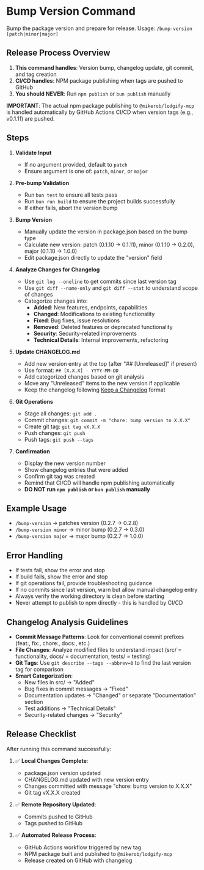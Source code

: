 # Bump Version Command

Bump the package version and prepare for release. Usage: `/bump-version [patch|minor|major]`

## Release Process Overview

1. **This command handles**: Version bump, changelog update, git commit, and tag creation
2. **CI/CD handles**: NPM package publishing when tags are pushed to GitHub
3. **You should NEVER**: Run `npm publish` or `bun publish` manually

**IMPORTANT**: The actual npm package publishing to `@mikerob/lodgify-mcp` is handled automatically by GitHub Actions CI/CD when version tags (e.g., v0.1.11) are pushed.

## Steps

1. **Validate Input**
   - If no argument provided, default to `patch`
   - Ensure argument is one of: `patch`, `minor`, or `major`

2. **Pre-bump Validation**
   - Run `bun test` to ensure all tests pass
   - Run `bun run build` to ensure the project builds successfully
   - If either fails, abort the version bump

3. **Bump Version**
   - Manually update the version in package.json based on the bump type
   - Calculate new version: patch (0.1.10 → 0.1.11), minor (0.1.10 → 0.2.0), major (0.1.10 → 1.0.0)
   - Edit package.json directly to update the "version" field

4. **Analyze Changes for Changelog**
   - Use `git log --oneline` to get commits since last version tag
   - Use `git diff --name-only` and `git diff --stat` to understand scope of changes
   - Categorize changes into:
     - **Added**: New features, endpoints, capabilities
     - **Changed**: Modifications to existing functionality
     - **Fixed**: Bug fixes, issue resolutions
     - **Removed**: Deleted features or deprecated functionality
     - **Security**: Security-related improvements
     - **Technical Details**: Internal improvements, refactoring

5. **Update CHANGELOG.md**
   - Add new version entry at the top (after "## [Unreleased]" if present)
   - Use format: `## [X.X.X] - YYYY-MM-DD`
   - Add categorized changes based on git analysis
   - Move any "Unreleased" items to the new version if applicable
   - Keep the changelog following [Keep a Changelog](https://keepachangelog.com/en/1.0.0/) format

6. **Git Operations**
   - Stage all changes: `git add .`
   - Commit changes: `git commit -m "chore: bump version to X.X.X"`
   - Create git tag: `git tag vX.X.X`
   - Push changes: `git push`
   - Push tags: `git push --tags`

7. **Confirmation**
   - Display the new version number
   - Show changelog entries that were added
   - Confirm git tag was created
   - Remind that CI/CD will handle npm publishing automatically
   - **DO NOT run `npm publish` or `bun publish` manually**

## Example Usage

- `/bump-version` → patches version (0.2.7 → 0.2.8)
- `/bump-version minor` → minor bump (0.2.7 → 0.3.0)
- `/bump-version major` → major bump (0.2.7 → 1.0.0)

## Error Handling

- If tests fail, show the error and stop
- If build fails, show the error and stop
- If git operations fail, provide troubleshooting guidance
- If no commits since last version, warn but allow manual changelog entry
- Always verify the working directory is clean before starting
- Never attempt to publish to npm directly - this is handled by CI/CD

## Changelog Analysis Guidelines

- **Commit Message Patterns**: Look for conventional commit prefixes (feat:, fix:, chore:, docs:, etc.)
- **File Changes**: Analyze modified files to understand impact (src/ = functionality, docs/ = documentation, tests/ = testing)
- **Git Tags**: Use `git describe --tags --abbrev=0` to find the last version tag for comparison
- **Smart Categorization**:
  - New files in src/ → "Added"
  - Bug fixes in commit messages → "Fixed"
  - Documentation updates → "Changed" or separate "Documentation" section
  - Test additions → "Technical Details"
  - Security-related changes → "Security"

## Release Checklist

After running this command successfully:

1. ✅ **Local Changes Complete**:
   - package.json version updated
   - CHANGELOG.md updated with new version entry
   - Changes committed with message "chore: bump version to X.X.X"
   - Git tag vX.X.X created

2. ✅ **Remote Repository Updated**:
   - Commits pushed to GitHub
   - Tags pushed to GitHub

3. ✅ **Automated Release Process**:
   - GitHub Actions workflow triggered by new tag
   - NPM package built and published to `@mikerob/lodgify-mcp`
   - Release created on GitHub with changelog

